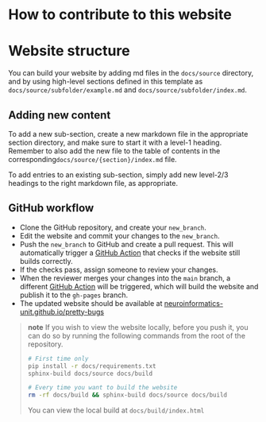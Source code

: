 # How to contribute to this website


# Website structure
You can build your website by adding md files in the `docs/source` directory, and by using high-level sections defined in this template as `docs/source/subfolder/example.md` and `docs/source/subfolder/index.md`.


## Adding new content

To add a new sub-section, create a new markdown file in the appropriate section directory, and make sure to start it with a level-1 heading. Remember to also add the new file to the table of contents in the corresponding`docs/source/{section}/index.md` file.

To add entries to an existing sub-section, simply add new level-2/3 headings to the right markdown file, as appropriate.
  
## GitHub workflow
* Clone the GitHub repository, and create your `new_branch`.
* Edit the website and commit your changes to the `new_branch`.
* Push the `new_branch` to GitHub and create a pull request. This will automatically trigger a [GitHub Action](https://github.com/ammaraskar/sphinx-action) that checks if the website still builds correctly.
* If the checks pass, assign someone to review your changes. 
* When the reviewer merges your changes into the `main` branch, a different [GitHub Action](https://github.com/peaceiris/actions-gh-pages) will be triggered, which will build the website and publish it to the `gh-pages` branch.
* The updated website should be available at [neuroinformatics-unit.github.io/pretty-bugs](https://neuroinformatics-unit.github.io/pretty-bugs)

> **note**
> If you wish to view the website locally, before you push it, you can do so by running the following commands from the root of the repository.
> ```bash
> # First time only
> pip install -r docs/requirements.txt
> sphinx-build docs/source docs/build
>
> # Every time you want to build the website
> rm -rf docs/build && sphinx-build docs/source docs/build
>```
>You can view the local build at `docs/build/index.html`
